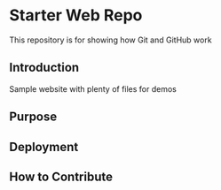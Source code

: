 # Starter Web Repo

This repository is for showing how Git and GitHub work

## Introduction

Sample website with plenty of files for demos

## Purpose

## Deployment

## How to Contribute
